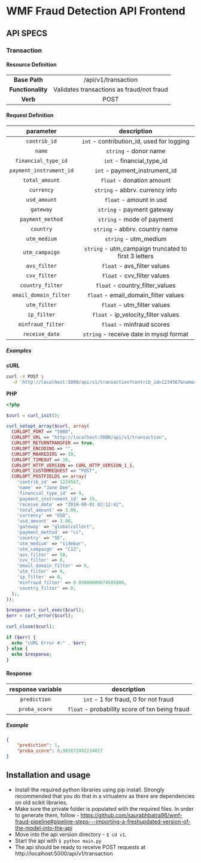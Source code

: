 # WMF Fraud Detection API Frontend

## API SPECS

### Transaction

#### Resource Definition

|  |  |
:-----------:|:----------:
| **Base Path** | /api/v1/transaction |
| **Functionality** | Validates transactions as fraud/not fraud |
| **Verb** | POST |

#### Request Definition

| parameter | description |
:----------:|:-----------:|
| `contrib_id` | `int` - contribution_id, used for logging |
| `name`	| `string` - donor name |
| `financial_type_id` | `int` - financial_type_id |
| `payment_instrument_id` | `int` - payment_instrument_id |
| `total_amount` | `float` - donation amount |
| `currency` | `string` - abbrv. currency info |
| `usd_amount` | `float` - amount in usd |
| `gateway` | `string` - payment gateway |
| `payment_method` | `string` - mode of payment |
| `country` | `string` - abbrv. country name |
| `utm_medium` | `string` - utm_medium |
| `utm_campaign` | `string` - utm_campaign truncated to first 3 letters |
| `avs_filter` | `float` - avs_filter values |
| `cvv_filter` | `float` - cvv_filter values |
| `country_filter` | `float` - country_filter_values |
| `email_domain_filter` | `float` - email_domain_filter values |
| `utm_filter` | `float` - utm_filter values |
| `ip_filter` | `float` - ip_velocity_filter values |
| `minfraud_filter` | `float` - minfraud scores |
| `receive_date` | `string` - receive date in mysql format |

##### Examples

**cURL**

```bash
curl -X POST \
  -d 'http://localhost:5000/api/v1/transaction?contrib_id=1234567&name=Jon%20Big%20Birdman&financial_type_id=9&payment_instrument_id=16&total_amount=15.99&currency=USD&usd_amount=15.99&gateway=globalcollect&payment_method=cc&country=US&utm_medium=Waystogive&utm_campaign=C18&avs_filter=0&cvv_filter=0&country_filter=0&email_domain_filter=0&utm_filter=0&ip_filter=0&minfraud_filter=0.10000000149011612&receive_date=2015-03-15%2018:04:55'
```

**PHP**

```php
<?php

$curl = curl_init();

curl_setopt_array($curl, array(
  CURLOPT_PORT => "5000",
  CURLOPT_URL => "http://localhost:5000/api/v1/transaction",
  CURLOPT_RETURNTRANSFER => true,
  CURLOPT_ENCODING => "",
  CURLOPT_MAXREDIRS => 10,
  CURLOPT_TIMEOUT => 30,
  CURLOPT_HTTP_VERSION => CURL_HTTP_VERSION_1_1,
  CURLOPT_CUSTOMREQUEST => "POST",
  CURLOPT_POSTFIELDS => array(
  	'contrib_id' => 1234567,
  	'name' => "Jane Doe",
  	'financial_type_id' => 9,
  	'payment_instrument_id' => 15,
  	'receive_date' => "2018-08-01 02:12:42",
  	'total_amount' => 3.00,
  	'currency' => "USD",
    'usd_amount' => 3.00,
  	'gateway' => "globalcollect",
  	'payment_method' => "cc",
  	'country' => "SE",
  	'utm_medium' => "sidebar",
  	'utm_campaign' => "C13",
  	'avs_filter' => 50,
  	'cvv_filter' => 0,
  	'email_domain_filter' => 0,
  	'utm_filter' => 0,
  	'ip_filter' => 0,
  	'minfraud_filter' => 0.05000000074505806,
  	'country_filter' => 0,
  );,
));

$response = curl_exec($curl);
$err = curl_error($curl);

curl_close($curl);

if ($err) {
  echo "cURL Error #:" . $err;
} else {
  echo $response;
}
```

#### Response

| response variable | description |
:------------------:|:-----------:|
| `prediction` | `int` - 1 for fraud, 0 for not fraud |
| `proba_score` | `float` - probability score of txn being fraud |

##### Example

```json
{
    "prediction": 1,
    "proba_score": 0.985672492234017
}
```

## Installation and usage
* Install the required python libraries using pip install. Strongly recommended that you do that in a virtualenv as there are dependencies on old scikit libraries.
* Make sure the private folder is populated with the required files. In order to generate them, follow - https://github.com/saurabhbatra96/wmf-fraud-pipeline#pipeline-steps---importing-a-freshupdated-version-of-the-model-into-the-api
* Move into the api version directory - `$ cd v1`.
* Start the api with `$ python main.py`
* The api should be ready to receive POST requests at http://localhost:5000/api/v1/transaction

